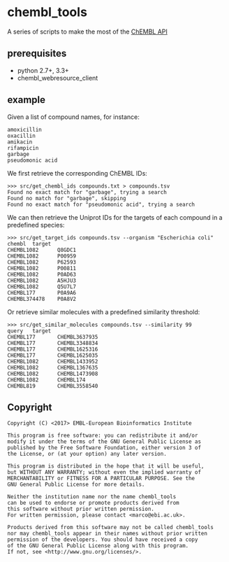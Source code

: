 chembl_tools
============

A series of scripts to make the most of the [ChEMBL API](https://github.com/chembl/chembl_webresource_client)

prerequisites
-------------

* python 2.7+, 3.3+
* chembl_webresource_client

example
-------

Given a list of compound names, for instance:

    amoxicillin
    oxacillin
    amikacin
    rifampicin
    garbage
    pseudomonic acid

We first retrieve the corresponding ChEMBL IDs:

    >>> src/get_chembl_ids compounds.txt > compounds.tsv
    Found no exact match for "garbage", trying a search
    Found no match for "garbage", skipping
    Found no exact match for "pseudomonic acid", trying a search

We can then retrieve the Uniprot IDs for the targets of each compound in a predefined species:

    >>> src/get_target_ids compounds.tsv --organism "Escherichia coli"
    chembl  target
    CHEMBL1082      Q8GDC1
    CHEMBL1082      P00959
    CHEMBL1082      P62593
    CHEMBL1082      P00811
    CHEMBL1082      P0AD63
    CHEMBL1082      A5HJU3
    CHEMBL1082      Q5U7L7
    CHEMBL177       P0A9A6
    CHEMBL374478    P0A8V2 

Or retrieve similar molecules with a predefined similarity threshold:

    >>> src/get_similar_molecules compounds.tsv --similarity 99
    query   target
    CHEMBL177       CHEMBL3637935
    CHEMBL177       CHEMBL3348834
    CHEMBL177       CHEMBL1625316
    CHEMBL177       CHEMBL1625035
    CHEMBL1082      CHEMBL1433952
    CHEMBL1082      CHEMBL1367635
    CHEMBL1082      CHEMBL1473908
    CHEMBL1082      CHEMBL174
    CHEMBL819       CHEMBL3558540
    
Copyright
---------

    Copyright (C) <2017> EMBL-European Bioinformatics Institute

    This program is free software: you can redistribute it and/or
    modify it under the terms of the GNU General Public License as
    published by the Free Software Foundation, either version 3 of
    the License, or (at your option) any later version.

    This program is distributed in the hope that it will be useful,
    but WITHOUT ANY WARRANTY; without even the implied warranty of
    MERCHANTABILITY or FITNESS FOR A PARTICULAR PURPOSE. See the
    GNU General Public License for more details.

    Neither the institution name nor the name chembl_tools
    can be used to endorse or promote products derived from
    this software without prior written permission.
    For written permission, please contact <marco@ebi.ac.uk>.

    Products derived from this software may not be called chembl_tools
    nor may chembl_tools appear in their names without prior written
    permission of the developers. You should have received a copy
    of the GNU General Public License along with this program.
    If not, see <http://www.gnu.org/licenses/>.

